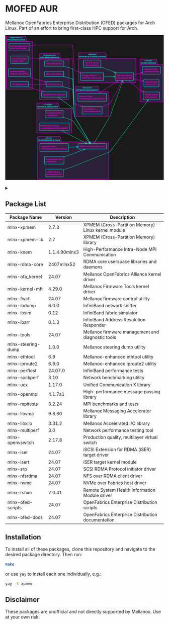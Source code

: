 # MOFED AUR

Mellanox OpenFabrics Enterprise Distribution (OFED) packages for Arch Linux.
Part of an effort to bring first-class HPC support for Arch.

![arch](./README.png)

<!-- collapse -->
<details>
<summary></summary>

```plantuml
@startuml
'top to bottom direction
left to right direction

skinparam linetype polyline

skinparam componentStyle rectangle
skinparam backgroundColor #1a1a1a
skinparam defaultFontSize 12
skinparam defaultFontName "Courier New"

'make arrows colorful with neon effect
skinparam arrow {
    Color #00ff88
    FontColor #00ff88
    FontStyle bold
    Thickness 2
}

'make packages cyberpunk style
skinparam package {
    BackgroundColor #2b213a
    BorderColor #ff00ff
    FontColor #00ffff
    BorderThickness 2
    FontStyle bold
}

'make components cyberpunk style
skinparam component {
    BackgroundColor #3a2142
    BorderColor #00ffff
    FontColor #ff00ff
    BorderThickness 2
    FontStyle bold
}

'add stereotypes for visual grouping
package "<<Applications>>\nAPPLICATIONS LAYER" as apps {
    component "HPC Applications" as hpc
    component "Machine Learning\n(PyTorch, TensorFlow)" as ml
    component "Storage Applications\n(NFS, iSCSI, NVMe)" as storage
    component "Containerization\n(Docker, K8s)" as containers
}

package "<<Frameworks>>\nHIGH-LEVEL LIBRARIES" as frameworks {
    component "OpenMPI (mlnx-openmpi)" as openmpi
    component "UCX (mlnx-ucx)" as ucx
    component "XLIO (mlnx-libxlio)" as xlio
    component "VMA (mlnx-libvma)" as vma
}

package "<<Core>>\nCORE LIBRARIES & TOOLS" as core {
    component "RDMA Core (mlnx-rdma-core)" as rdma_core
    component "XPMEM Library\n(mlnx-xpmem-lib)" as xpmem_lib
    component "Management Tools\n(mlnx-tools)" as tools
    component "Diagnostic Tools\n(mlnx-ibdump, mlnx-perftest)" as diag
}

package "<<Drivers>>\nNETWORK & STORAGE DRIVERS" as drivers {
    component "OFA Kernel Driver\n(mlnx-ofa_kernel)" as ofa
    component "Storage Drivers\n(mlnx-iser, mlnx-nvme)" as storage_drivers
    component "Network Drivers\n(mlnx-nfsrdma)" as net_drivers
}

package "<<Kernel>>\nKERNEL MODULES" as kernel {
    component "XPMEM Module\n(mlnx-xpmem)" as xpmem
    component "KNEM Module\n(mlnx-knem)" as knem
    component "Firmware Tools\n(mlnx-kernel-mft)" as mft
}

package "<<Testing>>\nTESTING & SIMULATION" as testing {
    component "Performance Testing\n(mlnx-mpitests, mlnx-sockperf)" as perf_test
    component "Fabric Simulation\n(mlnx-ibsim)" as ibsim
}

package "<<Network>>\nNETWORK MANAGEMENT" as network {
    component "OpenVSwitch\n(mlnx-openvswitch)" as ovs
    component "Network Tools\n(mlnx-ethtool, mlnx-iproute2)" as nettools
}

' Relationships with neon colors
hpc -[#ff00ff]-> openmpi
hpc -[#ff00ff]-> ucx
ml -[#ff00ff]-> ucx
storage -[#ff00ff]-> storage_drivers
containers -[#ff00ff]-> ovs

openmpi -[#00ffff]-> rdma_core
ucx -[#00ffff]-> rdma_core
xlio -[#00ffff]-> rdma_core
vma -[#00ffff]-> rdma_core

rdma_core -[#00ff88]-> ofa
storage_drivers -[#00ff88]-> ofa
net_drivers -[#00ff88]-> ofa

ofa -[#ff00ff]-> xpmem
ofa -[#ff00ff]-> knem
ofa -[#ff00ff]-> mft

tools -[#00ffff]-> rdma_core
diag -[#00ffff]-> rdma_core

xpmem_lib -[#00ff88]-> xpmem
perf_test -[#00ff88]-> rdma_core
ibsim -[#00ff88]-> rdma_core

ovs -[#ff00ff]-> ofa
nettools -[#ff00ff]-> ofa

@enduml
```

</details>

## Package List

| Package Name       | Version       | Description                                        |
|--------------------|---------------|----------------------------------------------------|
| mlnx-xpmem         | 2.7.3         | XPMEM (Cross-Partition Memory) Linux kernel module |
| mlnx-xpmem-lib     | 2.7           | XPMEM (Cross-Partition Memory) library             |
| mlnx-knem          | 1.1.4.90mlnx3 | High-Performance Intra-Node MPI Communication      |
| mlnx-rdma-core     | 2407mlnx52    | RDMA core userspace libraries and daemons          |
| mlnx-ofa_kernel    | 24.07         | Mellanox OpenFabrics Alliance kernel driver        |
| mlnx-kernel-mft    | 4.29.0        | Mellanox Firmware Tools kernel driver              |
| mlnx-fwctl         | 24.07         | Mellanox firmware control utility                  |
| mlnx-ibdump        | 6.0.0         | InfiniBand network sniffer                         |
| mlnx-ibsim         | 0.12          | InfiniBand fabric simulator                        |
| mlnx-ibarr         | 0.1.3         | InfiniBand Address Resolution Responder            |
| mlnx-tools         | 24.07         | Mellanox firmware management and diagnostic tools  |
| mlnx-steering-dump | 1.0.0         | Mellanox steering dump utility                     |
| mlnx-ethtool       | 6.9           | Mellanox-enhanced ethtool utility                  |
| mlnx-iproute2      | 6.9.0         | Mellanox-enhanced iproute2 utility                 |
| mlnx-perftest      | 24.07.0       | InfiniBand performance tests                       |
| mlnx-sockperf      | 3.10          | Network benchmarking utility                       |
| mlnx-ucx           | 1.17.0        | Unified Communication X library                    |
| mlnx-openmpi       | 4.1.7a1       | High-performance message passing library           |
| mlnx-mpitests      | 3.2.24        | MPI benchmarks and tests                           |
| mlnx-libvma        | 9.8.60        | Mellanox Messaging Accelerator library             |
| mlnx-libxlio       | 3.31.2        | Mellanox Accelerated I/O library                   |
| mlnx-multiperf     | 3.0           | Network performance testing tool                   |
| mlnx-openvswitch   | 2.17.8        | Production quality, multilayer virtual switch      |
| mlnx-iser          | 24.07         | iSCSI Extension for RDMA (iSER) target driver      |
| mlnx-isert         | 24.07         | iSER target kernel module                          |
| mlnx-srp           | 24.07         | SCSI RDMA Protocol initiator driver                |
| mlnx-nfsrdma       | 24.07         | NFS over RDMA client driver                        |
| mlnx-nvme          | 24.07         | NVMe over Fabrics host driver                      |
| mlnx-rshim         | 2.0.41        | Remote System Health Information Module driver     |
| mlnx-ofed-scripts  | 24.07         | OpenFabrics Enterprise Distribution scripts        |
| mlnx-ofed-docs     | 24.07         | OpenFabrics Enterprise Distribution documentation  |

## Installation

To install all of these packages, clone this repository and navigate to the desired package directory. Then run:

```bash
make
```

or use `yay` to install each one individually, e.g.:

```bash
yay -S xpmem
```

## Disclaimer

These packages are unofficial and not directly supported by Mellanox. Use at your own risk.
